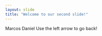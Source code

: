 ```yaml
---
layout: slide
title: "Welcome to our second slide!"
---
```

Marcos Daniel
Use the left arrow to go back!
